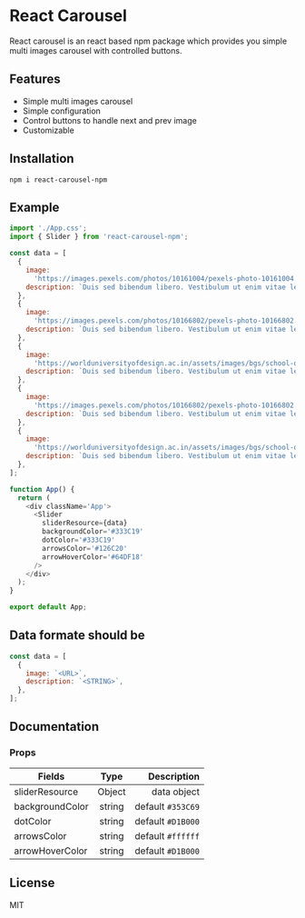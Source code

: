 # React Carousel

React carousel is an react based npm package which provides you simple multi images carousel with controlled buttons.

## Features

- Simple multi images carousel
- Simple configuration
- Control buttons to handle next and prev image
- Customizable

## Installation

`npm i react-carousel-npm`

## Example

```js
import './App.css';
import { Slider } from 'react-carousel-npm';

const data = [
  {
    image:
      'https://images.pexels.com/photos/10161004/pexels-photo-10161004.jpeg?auto=compress&cs=tinysrgb&dpr=2&h=750&w=1260',
    description: `Duis sed bibendum libero. Vestibulum ut enim vitae leo finibus condimentum ut sit amet quam. Maecenas eget malesuada sem, id ultrices diam. `,
  },
  {
    image:
      'https://images.pexels.com/photos/10166802/pexels-photo-10166802.jpeg?auto=compress&cs=tinysrgb&dpr=2&h=750&w=1260',
    description: `Duis sed bibendum libero. Vestibulum ut enim vitae leo finibus condimentum ut sit amet quam. Maecenas eget malesuada sem, id ultrices diam. `,
  },
  {
    image:
      'https://worlduniversityofdesign.ac.in/assets/images/bgs/school-of-visual-arts-banner.jpg',
    description: `Duis sed bibendum libero. Vestibulum ut enim vitae leo finibus condimentum ut sit amet quam. Maecenas eget malesuada sem, id ultrices diam. `,
  },
  {
    image:
      'https://images.pexels.com/photos/10166802/pexels-photo-10166802.jpeg?auto=compress&cs=tinysrgb&dpr=2&h=750&w=1260',
    description: `Duis sed bibendum libero. Vestibulum ut enim vitae leo finibus condimentum ut sit amet quam. Maecenas eget malesuada sem, id ultrices diam. `,
  },
  {
    image:
      'https://worlduniversityofdesign.ac.in/assets/images/bgs/school-of-visual-arts-banner.jpg',
    description: `Duis sed bibendum libero. Vestibulum ut enim vitae leo finibus condimentum ut sit amet quam. Maecenas eget malesuada sem, id ultrices diam. `,
  },
];

function App() {
  return (
    <div className='App'>
      <Slider
        sliderResource={data}
        backgroundColor='#333C19'
        dotColor='#333C19'
        arrowsColor='#126C20'
        arrowHoverColor='#64DF18'
      />
    </div>
  );
}

export default App;
```

## Data formate should be

```js
const data = [
  {
    image: `<URL>`,
    description: `<STRING>`,
  },
];
```

## Documentation

### Props

| Fields          |  Type  |       Description |
| --------------- | :----: | ----------------: |
| sliderResource  | Object |       data object |
| backgroundColor | string | default `#353C69` |
| dotColor        | string | default `#D1B000` |
| arrowsColor     | string | default `#ffffff` |
| arrowHoverColor | string | default `#D1B000` |

## License

MIT
